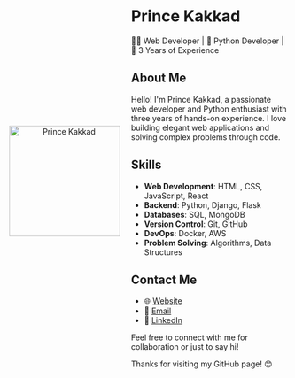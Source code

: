 <!-- Header -->
<div style="display: flex; align-items: center;">
  <p align="center">
    <img src="https://princekakkad.tech/images/author-1.jpg" alt="Prince Kakkad" width="200">
  </p>
<div style="margin-left: 20px;">

# Prince Kakkad

👨‍💻 Web Developer | 🐍 Python Developer | 💼 3 Years of Experience

## About Me

Hello! I'm Prince Kakkad, a passionate web developer and Python enthusiast with three years of hands-on experience. I love building elegant web applications and solving complex problems through code.

## Skills

- **Web Development**: HTML, CSS, JavaScript, React
- **Backend**: Python, Django, Flask
- **Databases**: SQL, MongoDB
- **Version Control**: Git, GitHub
- **DevOps**: Docker, AWS
- **Problem Solving**: Algorithms, Data Structures


## Contact Me

- 🌐 [Website](https://princekakkad.tech)
- 📧 [Email](mailto:info@princekakkad.tech)
- 💼 [LinkedIn](https://linkedin.com/in/prince-kakkad)

Feel free to connect with me for collaboration or just to say hi!

Thanks for visiting my GitHub page! 😊
  </div>
</div>
